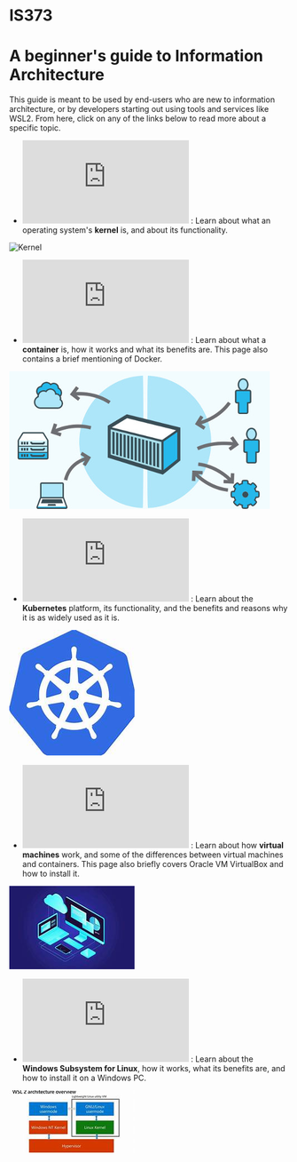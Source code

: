 # IS373

# A beginner's guide to Information Architecture
This guide is meant to be used by end-users who are new to information architecture, or by developers starting out using tools and services like WSL2. From here, click on any of the links below to read more about a specific topic.

* ![Kernel](https://github.com/dfianuale/IS373/blob/main/kernel.md) : Learn about what an operating system's **kernel** is, and about its functionality.

![Kernel](https://github.com/swk5-njit/IS373/blob/main/graphics/kern.png)
* ![Containerization](https://github.com/dfianuale/IS373/blob/main/containerization.md) : Learn about what a **container** is, how it works and what its benefits are. This page also contains a brief mentioning of Docker.

![Containerization](https://github.com/dfianuale/IS373/blob/main/graphics/c3.jpg)
* ![Kubernetes](https://github.com/dfianuale/IS373/blob/main/kubernetes.md) : Learn about the **Kubernetes** platform, its functionality, and the benefits and reasons why it is as widely used as it is.

![Kubernetes](https://github.com/dfianuale/IS373/blob/main/graphics/kuber.jpg)
* ![Virtualization](https://github.com/dfianuale/IS373/blob/main/virtualization.md) : Learn about how **virtual machines** work, and some of the differences between virtual machines and containers. This page also briefly covers Oracle VM VirtualBox and how to install it.

![Virtualization](https://github.com/dfianuale/IS373/blob/main/graphics/v3.jpg)
* ![WSL2](https://github.com/dfianuale/IS373/blob/main/wsl2.md) : Learn about the **Windows Subsystem for Linux**, how it works, what its benefits are, and how to install it on a Windows PC.

![WSL2](https://github.com/dfianuale/IS373/blob/main/graphics/WSL.jpg)


